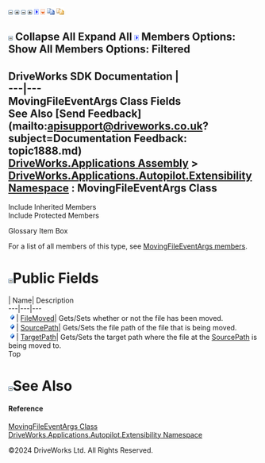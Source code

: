 ![](dotnetimages/collapse.gif) ![](dotnetimages/expand.gif) ![](dotnetimages/collapse.gif) ![](dotnetimages/expand.gif) ![](dotnetimages/drpdown.gif) ![](dotnetimages/drpdown_orange.gif) ![](dotnetimages/copycode.gif) ![](dotnetimages/copycodeHighlight.gif)

![](dotnetimages/collapse.gif) Collapse All Expand All ![](dotnetimages/drpdown.gif) Members Options: Show All  Members Options: Filtered   
---  
DriveWorks SDK Documentation  |   
---|---  
MovingFileEventArgs Class Fields   
See Also [Send Feedback](mailto:apisupport@driveworks.co.uk?subject=Documentation Feedback: topic1888.md)  
[DriveWorks.Applications Assembly](topic13.md) > [DriveWorks.Applications.Autopilot.Extensibility Namespace](topic1633.md) : MovingFileEventArgs Class  
---  
  
Include Inherited Members    
Include Protected Members    


Glossary Item Box

For a list of all members of this type, see [MovingFileEventArgs members](topic1889.md).

# ![](dotnetimages/collapse.gif)Public Fields

| Name| Description  
---|---|---  
![Public Field](dotnetimages/publicField.gif)| [FileMoved](topic1895.md)| Gets/Sets whether or not the file has been moved.   
![Public Field](dotnetimages/publicField.gif)| [SourcePath](topic1896.md)| Gets/Sets the file path of the file that is being moved.   
![Public Field](dotnetimages/publicField.gif)| [TargetPath](topic1897.md)| Gets/Sets the target path where the file at the [SourcePath](topic1896.md) is being moved to.   
Top

# ![](dotnetimages/collapse.gif)See Also

#### Reference

[MovingFileEventArgs Class](topic1888.md)   
[DriveWorks.Applications.Autopilot.Extensibility Namespace](topic1633.md)

©2024 DriveWorks Ltd. All Rights Reserved.
